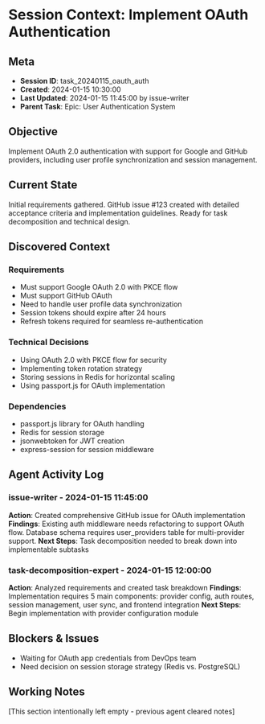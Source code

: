 # Session Context: Implement OAuth Authentication

## Meta
- **Session ID**: task_20240115_oauth_auth
- **Created**: 2024-01-15 10:30:00
- **Last Updated**: 2024-01-15 11:45:00 by issue-writer
- **Parent Task**: Epic: User Authentication System

## Objective
Implement OAuth 2.0 authentication with support for Google and GitHub providers, including user profile synchronization and session management.

## Current State
Initial requirements gathered. GitHub issue #123 created with detailed acceptance criteria and implementation guidelines. Ready for task decomposition and technical design.

## Discovered Context
### Requirements
- Must support Google OAuth 2.0 with PKCE flow
- Must support GitHub OAuth
- Need to handle user profile data synchronization
- Session tokens should expire after 24 hours
- Refresh tokens required for seamless re-authentication

### Technical Decisions
- Using OAuth 2.0 with PKCE flow for security
- Implementing token rotation strategy
- Storing sessions in Redis for horizontal scaling
- Using passport.js for OAuth implementation

### Dependencies
- passport.js library for OAuth handling
- Redis for session storage
- jsonwebtoken for JWT creation
- express-session for session middleware

## Agent Activity Log
### issue-writer - 2024-01-15 11:45:00
**Action**: Created comprehensive GitHub issue for OAuth implementation
**Findings**: Existing auth middleware needs refactoring to support OAuth flow. Database schema requires user_providers table for multi-provider support.
**Next Steps**: Task decomposition needed to break down into implementable subtasks

### task-decomposition-expert - 2024-01-15 12:00:00
**Action**: Analyzed requirements and created task breakdown
**Findings**: Implementation requires 5 main components: provider config, auth routes, session management, user sync, and frontend integration
**Next Steps**: Begin implementation with provider configuration module

## Blockers & Issues
- Waiting for OAuth app credentials from DevOps team
- Need decision on session storage strategy (Redis vs. PostgreSQL)

## Working Notes
[This section intentionally left empty - previous agent cleared notes]